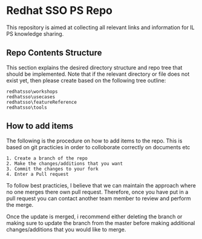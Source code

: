 # Redhat SSO PS Repo

This repository is aimed at collecting all relevant links and information for IL PS knowledge sharing.   

## Repo Contents Structure

This section explains the desired directory structure and repo tree that should be implemented.  Note that if the relevant directory or file does not exist yet, then please create based on the following tree outline:

```
redhatsso\workshops
redhatsso\usecases
redhatsso\featureReference
redhatsso\tools
```

## How to add items

The following is the procedure on how to add items to the repo.  This is based on git practicies in order to colloborate correctly on documents etc

```
1. Create a branch of the repo
2. Make the changes/additions that you want
3. Commit the changes to your fork
4. Enter a Pull request
```

To follow best practicies, I believe that we can maintain the approach where no one merges there own pull request.  Therefore, once you have put in a pull request you can contact another team member to review and perform the merge.

Once the update is merged, i recommend either deleting the branch or making sure to update the branch from the master before making additional changes/additions that you would like to merge.
